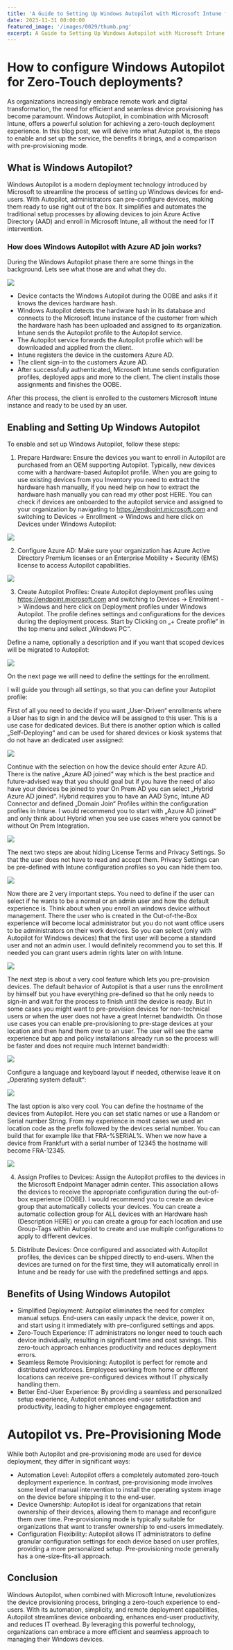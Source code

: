```yaml
---
title: 'A Guide to Setting Up Windows Autopilot with Microsoft Intune for a Zero-Touch Experience'
date: 2023-11-31 00:00:00
featured_image: '/images/0029/thumb.png'
excerpt: A Guide to Setting Up Windows Autopilot with Microsoft Intune for a Zero-Touch Experience
---
```


# How to configure Windows Autopilot for Zero-Touch deployments?

As organizations increasingly embrace remote work and digital transformation, the need for efficient and seamless device provisioning has become paramount. Windows Autopilot, in combination with Microsoft Intune, offers a powerful solution for achieving a zero-touch deployment experience. In this blog post, we will delve into what Autopilot is, the steps to enable and set up the service, the benefits it brings, and a comparison with pre-provisioning mode.

## What is Windows Autopilot?
Windows Autopilot is a modern deployment technology introduced by Microsoft to streamline the process of setting up Windows devices for end-users. With Autopilot, administrators can pre-configure devices, making them ready to use right out of the box. It simplifies and automates the traditional setup processes by allowing devices to join Azure Active Directory (AAD) and enroll in Microsoft Intune, all without the need for IT intervention.

### How does Windows Autopilot with Azure AD join works?
During the Windows Autopilot phase there are some things in the background. Lets see what those are and what they do.

![](/images/0029/1.png)

- Device contacts the Windows Autopilot during the OOBE and asks if it knows the devices hardware hash.
- Windows Autopilot detects the hardware hash in its database and connects to the Microsoft Intune instance of the customer from which the hardware hash has been uploaded and assigned to its organization. Intune sends the Autopilot profile to the Autopilot service.
- The Autopilot service forwards the Autopilot profile which will be downloaded and applied from the client.
- Intune registers the device in the customers Azure AD.
- The client sign-in to the customers Azure AD.
- After successfully authenticated, Microsoft Intune sends configuration profiles, deployed apps and more to the client. The client installs those assignments and finishes the OOBE.


After this process, the client is enrolled to the customers Microsoft Intune instance and ready to be used by an user.

## Enabling and Setting Up Windows Autopilot
To enable and set up Windows Autopilot, follow these steps:

1. Prepare Hardware: Ensure the devices you want to enroll in Autopilot are purchased from an OEM supporting Autopilot. Typically, new devices come with a hardware-based Autopilot profile. When you are going to use existing devices from you Inventory you need to extract the hardware hash manually, if you need help on how to extract the hardware hash manually you can read my other post HERE. You can check if devices are onboarded to the autopilot service and assigned to your organization by navigating to https://endpoint.microsoft.com and switching to Devices -> Enrollment -> Windows and here click on Devices under Windows Autopilot:

![](/images/0029/2.png)

2. Configure Azure AD: Make sure your organization has Azure Active Directory Premium licenses or an Enterprise Mobility + Security (EMS) license to access Autopilot capabilities.

![](/images/0029/3.png)

3. Create Autopilot Profiles: Create Autopilot deployment profiles using https://endpoint.microsoft.com and switching to Devices -> Enrollment -> Windows and here click on Deployment profiles under Windows Autopilot. The profile defines settings and configurations for the devices during the deployment process. Start by Clicking on „+ Create profile“ in the top menu and select „Windows PC“.

Define a name, optionally a description and if you want that scoped devices will be migrated to Autopilot:

![](/images/0029/4.png)

On the next page we will need to define the settings for the enrollment.

I will guide you through all settings, so that you can define your Autopilot profile:

First of all you need to decide if you want „User-Driven“ enrollments where a User has to sign in and the device will be assigned to this user. This is a use case for dedicated devices. But there is another option which is called „Self-Deploying“ and can be used for shared devices or kiosk systems that do not have an dedicated user assigned:

![](/images/0029/5.png)

Continue with the selection on how the device should enter Azure AD. There is the native „Azure AD joined“ way which is the best practice and future-advised way that you should goal but if you have the need of also have your devices be joined to your On Prem AD you can select „Hybrid Azure AD joined“. Hybrid requires you to have an AAD Sync, Intune AD Connector and defined „Domain Join“ Profiles within the configuration profiles in Intune. I would recommend you to start with „Azure AD joined“ and only think about Hybrid when you see use cases where you cannot be without On Prem Integration.

![](/images/0029/6.png)

The next two steps are about hiding License Terms and Privacy Settings. So that the user does not have to read and accept them. Privacy Settings can be pre-defined with Intune configuration profiles so you can hide them too.

![](/images/0029/7.png)

Now there are 2 very important steps. You need to define if the user can select if he wants to be a normal or an admin user and how the default experience is. Think about when you enroll an windows device without management. There the user who is created in the Out-of-the-Box experience will become local administrator but you do not want office users to be administrators on their work devices. So you can select (only with Autopilot for Windows devices) that the first user will become a standard user and not an admin user. I would definitely recommend you to set this. If needed you can grant users admin rights later on with Intune.

![](/images/0029/8.png)

The next step is about a very cool feature which lets you pre-provision devices. The default behavior of Autopilot is that a user runs the enrollment by himself but you have everything pre-defined so that he only needs to sign-in and wait for the process to finish until the device is ready. But in some cases you might want to pre-provision devices for non-technical users or when the user does not have a great Internet bandwidth. On those use cases you can enable pre-provisioning to pre-stage devices at your location and then hand them over to an user. The user will see the same experience but app and policy installations already run so the process will be faster and does not require much Internet bandwidth:

![](/images/0029/9.png)

Configure a language and keyboard layout if needed, otherwise leave it on „Operating system default“:

![](/images/0029/10.png)

The last option is also very cool. You can define the hostname of the devices from Autopilot. Here you can set static names or use a Random or Serial number String. From my experience in most cases we used an location code as the prefix followed by the devices serial number. You can build that for example like that FRA-%SERIAL%. When we now have a device from Frankfurt with a serial number of 12345 the hostname will become FRA-12345.

![](/images/0029/11.png)

4. Assign Profiles to Devices: Assign the Autopilot profiles to the devices in the Microsoft Endpoint Manager admin center. This association allows the devices to receive the appropriate configuration during the out-of-box experience (OOBE). I would recommend you to create an device group that automatically collects your devices. You can create a automatic collection group for ALL devices with an Hardware hash (Description HERE) or you can create a group for each location and use Group-Tags within Autopilot to create and use multiple configurations to apply to different devices.

5. Distribute Devices: Once configured and associated with Autopilot profiles, the devices can be shipped directly to end-users. When the devices are turned on for the first time, they will automatically enroll in Intune and be ready for use with the predefined settings and apps.

## Benefits of Using Windows Autopilot
- Simplified Deployment: Autopilot eliminates the need for complex manual setups. End-users can easily unpack the device, power it on, and start using it immediately with pre-configured settings and apps.
- Zero-Touch Experience: IT administrators no longer need to touch each device individually, resulting in significant time and cost savings. This zero-touch approach enhances productivity and reduces deployment errors.
- Seamless Remote Provisioning: Autopilot is perfect for remote and distributed workforces. Employees working from home or different locations can receive pre-configured devices without IT physically handling them.
- Better End-User Experience: By providing a seamless and personalized setup experience, Autopilot enhances end-user satisfaction and productivity, leading to higher employee engagement.

# Autopilot vs. Pre-Provisioning Mode
While both Autopilot and pre-provisioning mode are used for device deployment, they differ in significant ways:

- Automation Level: Autopilot offers a completely automated zero-touch deployment experience. In contrast, pre-provisioning mode involves some level of manual intervention to install the operating system image on the device before shipping it to the end-user.
- Device Ownership: Autopilot is ideal for organizations that retain ownership of their devices, allowing them to manage and reconfigure them over time. Pre-provisioning mode is typically suitable for organizations that want to transfer ownership to end-users immediately.
- Configuration Flexibility: Autopilot allows IT administrators to define granular configuration settings for each device based on user profiles, providing a more personalized setup. Pre-provisioning mode generally has a one-size-fits-all approach.

## Conclusion
Windows Autopilot, when combined with Microsoft Intune, revolutionizes the device provisioning process, bringing a zero-touch experience to end-users. With its automation, simplicity, and remote deployment capabilities, Autopilot streamlines device onboarding, enhances end-user productivity, and reduces IT overhead. By leveraging this powerful technology, organizations can embrace a more efficient and seamless approach to managing their Windows devices.




